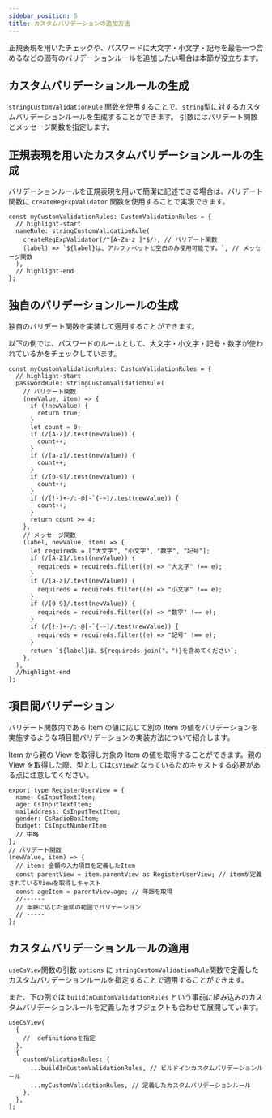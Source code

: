```yaml
---
sidebar_position: 5
title: カスタムバリデーションの追加方法
---
```


正規表現を用いたチェックや、パスワードに大文字・小文字・記号を最低一つ含めるなどの固有のバリデーションルールを追加したい場合は本節が役立ちます。

## カスタムバリデーションルールの生成

`stringCustomValidationRule` 関数を使用することで、`string`型に対するカスタムバリデーションルールを生成することができます。
引数にはバリデート関数とメッセージ関数を指定します。

## 正規表現を用いたカスタムバリデーションルールの生成

バリデーションルールを正規表現を用いて簡潔に記述できる場合は、バリデート関数に `createRegExpValidator` 関数を使用することで実現できます。

```tsx title="アルファベットと空白のみを許容するバリデーションルール"
const myCustomValidationRules: CustomValidationRules = {
  // highlight-start
  nameRule: stringCustomValidationRule(
    createRegExpValidator(/^[A-Za-z ]*$/), // バリデート関数
    (label) => `${label}は、アルファベットと空白のみ使用可能です。`, // メッセージ関数
  ),
  // highlight-end
};
```

## 独自のバリデーションルールの生成

独自のバリデート関数を実装して適用することができます。

以下の例では、パスワードのルールとして、大文字・小文字・記号・数字が使われているかをチェックしています。

```tsx title="パスワードの複雑な作成ルールを定義したバリデーションルール"
const myCustomValidationRules: CustomValidationRules = {
  // highlight-start
  passwordRule: stringCustomValidationRule(
    // バリデート関数
    (newValue, item) => {
      if (!newValue) {
        return true;
      }
      let count = 0;
      if (/[A-Z]/.test(newValue)) {
        count++;
      }
      if (/[a-z]/.test(newValue)) {
        count++;
      }
      if (/[0-9]/.test(newValue)) {
        count++;
      }
      if (/[!-)+-/:-@[-`{-~]/.test(newValue)) {
        count++;
      }
      return count >= 4;
    },
    // メッセージ関数
    (label, newValue, item) => {
      let requireds = ["大文字", "小文字", "数字", "記号"];
      if (/[A-Z]/.test(newValue)) {
        requireds = requireds.filter((e) => "大文字" !== e);
      }
      if (/[a-z]/.test(newValue)) {
        requireds = requireds.filter((e) => "小文字" !== e);
      }
      if (/[0-9]/.test(newValue)) {
        requireds = requireds.filter((e) => "数字" !== e);
      }
      if (/[!-)+-/:-@[-`{-~]/.test(newValue)) {
        requireds = requireds.filter((e) => "記号" !== e);
      }
      return `${label}は、${requireds.join("、")}を含めてください`;
    },
  ),
  //highlight-end
};
```

## 項目間バリデーション

バリデート関数内である Item の値に応じて別の Item の値をバリデーションを実施するような項目間バリデーションの実装方法について紹介します。

Item から親の View を取得し対象の Item の値を取得することができます。親の View を取得した際、型としては`CsView`となっているためキャストする必要がある点に注意してください。

```tsx
export type RegisterUserView = {
  name: CsInputTextItem;
  age: CsInputTextItem;
  mailAddress: CsInputTextItem;
  gender: CsRadioBoxItem;
  budget: CsInputNumberItem;
  // 中略
};
// バリデート関数
(newValue, item) => {
  // item: 金額の入力項目を定義したItem
  const parentView = item.parentView as RegisterUserView; // itemが定義されているViewを取得しキャスト
  const ageItem = parentView.age; // 年齢を取得
  //------
  // 年齢に応じた金額の範囲でバリデーション
  // -----
};
```

## カスタムバリデーションルールの適用

`useCsView`関数の引数 `options` に `stringCustomValidationRule`関数で定義したカスタムバリデーションルールを指定することで適用することができます。

また、下の例では `buildInCustomValidationRules` という事前に組み込みのカスタムバリデーションルールを定義したオブジェクトも合わせて展開しています。

```tsx
useCsView(
  {
    //  definitionsを指定
  },
  {
    customValidationRules: {
      ...buildInCustomValidationRules, // ビルドインカスタムバリデーションルール
      ...myCustomValidationRules, // 定義したカスタムバリデーションルール
    },
  },
);
```
